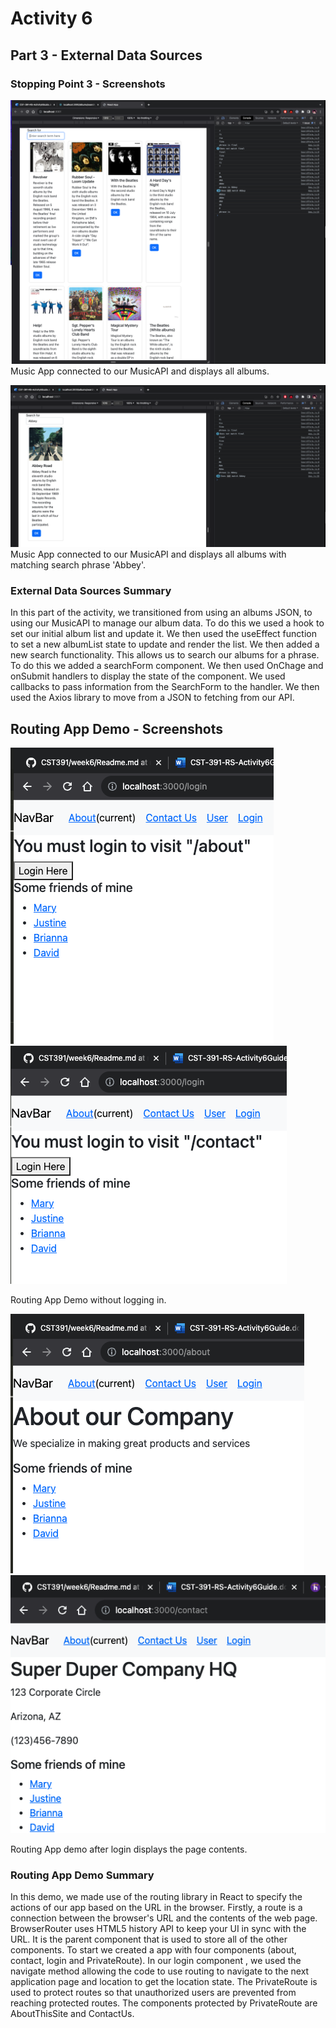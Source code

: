 # Activity 6

## Part 3 - External Data Sources

### Stopping Point 3 - Screenshots
![React_music](ReactMusicAllAlbums.png)
Music App connected to our MusicAPI and displays all albums.

![React_music_searc](ReactAlbumSearch.png)
Music App connected to our MusicAPI and displays all albums with matching search phrase 'Abbey'.


### External Data Sources Summary
  In this part of the activity, we transitioned from using an albums JSON, to using our MusicAPI to manage our album data. To do this we used a hook to set our initial album list and update it. We then used the useEffect function to set a new albumList state to update and render the list. We then added a new search functionality. This allows us to search our albums for a phrase.  To do this we added a searchForm component. We then used OnChage and onSubmit handlers to display the state of the component. We used callbacks to pass information from the SearchForm to the handler. We then used the Axios library to move from a JSON to fetching from our API.

## Routing App Demo - Screenshots
![About_unlogged](AboutUnloggedIn.png) ![Contact_unlogged](ContactUnloggedIn.png)


Routing App Demo without logging in. 


![About_logged_In](AboutLoggedIn.png) ![Contact_Logged_In](ContactLoggedIn.png)


Routing App demo after login displays the page contents.

### Routing App Demo Summary
  In this demo, we made use of the routing library in React to specify the actions of our app based on the URL in the browser. Firstly, a route is a connection between the browser's URL and the contents of the web page. BrowserRouter uses HTML5 history API to keep your UI in sync with the URL. It is the parent component that is used to store all of the other components. To start we created a app with four components (about, contact, login and PrivateRoute). In our login component , we used the navigate method allowing the code to use routing to navigate to the next application page and location to get the location state. The PrivateRoute is used to protect routes so that unauthorized users are prevented from reaching protected routes. The components protected by PrivateRoute are AboutThisSite and ContactUs.
